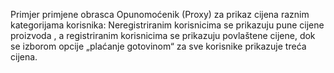 Primjer primjene obrasca Opunomoćenik (Proxy) za prikaz cijena raznim kategorijama korisnika:
Neregistriranim korisnicima se prikazuju pune cijene proizvoda , a registriranim korisnicima se prikazuju
povlaštene cijene, dok se izborom opcije „plaćanje gotovinom“ za sve korisnike prikazuje treća cijena.
